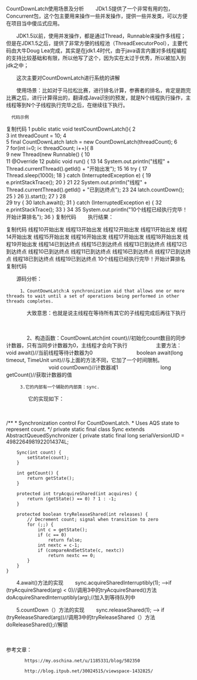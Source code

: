 CountDownLatch使用场景及分析
　　JDk1.5提供了一个非常有用的包，Concurrent包，这个包主要用来操作一些并发操作，提供一些并发类，可以方便在项目当中傻瓜式应用。

　　JDK1.5以前，使用并发操作，都是通过Thread，Runnable来操作多线程；但是在JDK1.5之后，提供了非常方便的线程池（ThreadExecutorPool），主要代码由大牛Doug Lea完成，其实是在jdk1.4时代，由于java语言内置对多线程编程的支持比较基础和有限，所以他写了这个，因为实在太过于优秀，所以被加入到jdk之中；

　　这次主要对CountDownLatch进行系统的讲解

　　使用场景：比如对于马拉松比赛，进行排名计算，参赛者的排名，肯定是跑完比赛之后，进行计算得出的，翻译成Java识别的预发，就是N个线程执行操作，主线程等到N个子线程执行完毕之后，在继续往下执行。

      代码示例

     

复制代码
 1 public static void testCountDownLatch(){
 2         
 3         int threadCount = 10;
 4         
 5         final CountDownLatch latch = new CountDownLatch(threadCount);
 6         
 7         for(int i=0; i< threadCount; i++){
 8              
 9             new Thread(new Runnable() {
10                 
11                 @Override
12                 public void run() {
13 
14                     System.out.println("线程" + Thread.currentThread().getId() + "开始出发");
15 
16                     try {
17                         Thread.sleep(1000);
18                     } catch (InterruptedException e) {
19                         e.printStackTrace();
20                     }
21 
22                     System.out.println("线程" + Thread.currentThread().getId() + "已到达终点");
23 
24                     latch.countDown();
25                 }
26             }).start();
27         }
28         
29         try {
30             latch.await();
31         } catch (InterruptedException e) {
32             e.printStackTrace();
33         }
34 
35         System.out.println("10个线程已经执行完毕！开始计算排名");
36     }
复制代码
　　执行结果：

复制代码
线程10开始出发
线程13开始出发
线程12开始出发
线程11开始出发
线程14开始出发
线程15开始出发
线程16开始出发
线程17开始出发
线程18开始出发
线程19开始出发
线程14已到达终点
线程15已到达终点
线程13已到达终点
线程12已到达终点
线程10已到达终点
线程11已到达终点
线程16已到达终点
线程17已到达终点
线程18已到达终点
线程19已到达终点
10个线程已经执行完毕！开始计算排名
复制代码
　　

　　源码分析：

      　　1、CountDownLatch:A synchronization aid that allows one or more threads to wait until a set of operations being performed in other threads completes.

　　　　大致意思：也就是说主线程在等待所有其它的子线程完成后再往下执行

　　　　

　　　　2、构造函数：CountDownLatch(int count)//初始化count数目的同步计数器，只有当同步计数器为0，主线程才会向下执行
　　　　　 主要方法：void	await()//当前线程等待计数器为0 
      　　　　　　　　 boolean	await(long timeout, TimeUnit unit)//与上面的方法不同，它加了一个时间限制。
     　　　　　　　　 void	countDown()//计数器减1
      　　　　　　　　long	getCount()//获取计数器的值

      　　3.它的内部有一个辅助的内部类：sync.

　　　　   它的实现如下：

　　　　　

/**
     * Synchronization control For CountDownLatch.
     * Uses AQS state to represent count.
     */
    private static final class Sync extends AbstractQueuedSynchronizer {
        private static final long serialVersionUID = 4982264981922014374L;
 
        Sync(int count) {
            setState(count);
        }
 
        int getCount() {
            return getState();
        }
 
        protected int tryAcquireShared(int acquires) {
            return (getState() == 0) ? 1 : -1;
        }
 
        protected boolean tryReleaseShared(int releases) {
            // Decrement count; signal when transition to zero
            for (;;) {
                int c = getState();
                if (c == 0)
                    return false;
                int nextc = c-1;
                if (compareAndSetState(c, nextc))
                    return nextc == 0;
            }
        }
    }
　　4.await()方法的实现
  　　sync.acquireSharedInterruptibly(1);
     -->if (tryAcquireShared(arg) < 0)//调用3中的tryAcquireShared()方法
            doAcquireSharedInterruptibly(arg);//加入到等待队列中

　　5.countDown（）方法的实现
  　　sync.releaseShared(1);
     --> if (tryReleaseShared(arg))//调用3中的tryReleaseShared（）方法
               doReleaseShared();//解锁

　　　　　　

参考文章：

           https://my.oschina.net/u/1185331/blog/502350

           http://blog.itpub.net/30024515/viewspace-1432825/